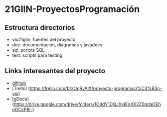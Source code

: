 # 21GIIN-ProyectosProgramación

## Estructura directorios

* viu21giin: fuentes del proyecto 
* doc: documentación, diagramas y javadocs
* sql: scripts SQL
* test: scripts para testing

## Links interesantes del proyecto
 * [gitHub](https://github.com/Megapixel777/21GIIN-ProyectosProgramacion)
 * [Trello] (https://trello.com/b/zOgRvAlX/proyecto-programaci%C3%B3n-viu)
 * [gDocs] (https://drive.google.com/drive/folders/1OddY1DQJXxjEn4X2Z0qdaOEhoGCxP8i-)

